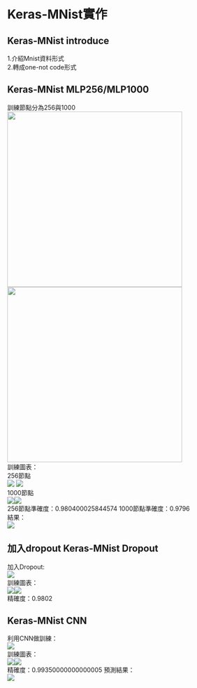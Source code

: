 Keras-MNist實作
====
## Keras-MNist introduce
1.介紹Mnist資料形式<br>
2.轉成one-not code形式
## Keras-MNist MLP256/MLP1000
訓練節點分為256與1000<br>
<img src="https://github.com/buloobuloo/Mnist-keras-playground/blob/master/IMG/%E6%88%AA%E5%9C%96%202020-05-15%20%E4%B8%8B%E5%8D%882.31.25.png" width="400"><img src="https://github.com/buloobuloo/Mnist-keras-playground/blob/master/IMG/%E6%88%AA%E5%9C%96%202020-05-15%20%E4%B8%8B%E5%8D%883.13.03.png" width="400"><br>
訓練圖表：<br>
256節點<br>
<img src="https://github.com/buloobuloo/Mnist-keras-playground/blob/master/IMG/mlp256.png">
<img src="https://github.com/buloobuloo/Mnist-keras-playground/blob/master/IMG/mlp256t.png"><br>
1000節點<br>
<img src="https://github.com/buloobuloo/Mnist-keras-playground/blob/master/IMG/%E6%88%AA%E5%9C%96%202020-05-15%20%E4%B8%8B%E5%8D%883.13.15.png"><img src="https://github.com/buloobuloo/Mnist-keras-playground/blob/master/IMG/%E6%88%AA%E5%9C%96%202020-05-15%20%E4%B8%8B%E5%8D%883.13.20.png"><br>
256節點準確度：0.980400025844574 1000節點準確度：0.9796<br>
結果：<br>
<img src="https://github.com/buloobuloo/Mnist-keras-playground/blob/master/IMG/%E6%88%AA%E5%9C%96%202020-05-15%20%E4%B8%8B%E5%8D%882.32.00.png">
## 加入dropout Keras-MNist Dropout
加入Dropout:<br>
<img src="https://github.com/buloobuloo/Mnist-keras-playground/blob/master/IMG/%E6%88%AA%E5%9C%96%202020-05-15%20%E4%B8%8B%E5%8D%883.22.34.png"><br>
訓練圖表：<br>
<img src="https://github.com/buloobuloo/Mnist-keras-playground/blob/master/IMG/%E6%88%AA%E5%9C%96%202020-05-15%20%E4%B8%8B%E5%8D%883.22.42.png"><img src="https://github.com/buloobuloo/Mnist-keras-playground/blob/master/IMG/%E6%88%AA%E5%9C%96%202020-05-15%20%E4%B8%8B%E5%8D%883.22.46.png"><br>
精確度：0.9802<br>
## Keras-MNist CNN
利用CNN做訓練：<br>
<img src="https://github.com/buloobuloo/Mnist-keras-playground/blob/master/IMG/%E6%88%AA%E5%9C%96%202020-05-15%20%E4%B8%8B%E5%8D%883.23.06.png"><br>
訓練圖表：<br>
<img src="https://github.com/buloobuloo/Mnist-keras-playground/blob/master/IMG/%E6%88%AA%E5%9C%96%202020-05-15%20%E4%B8%8B%E5%8D%883.23.16.png"><img src="https://github.com/buloobuloo/Mnist-keras-playground/blob/master/IMG/%E6%88%AA%E5%9C%96%202020-05-15%20%E4%B8%8B%E5%8D%883.23.21.png"><br>
精確度：0.99350000000000005
預測結果：<br>
<img src="https://github.com/buloobuloo/Mnist-keras-playground/blob/master/IMG/%E6%88%AA%E5%9C%96%202020-05-15%20%E4%B8%8B%E5%8D%882.32.00.png">
